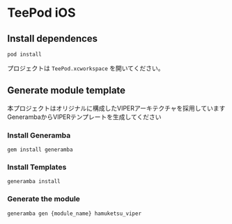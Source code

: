 # TeePod iOS

## Install dependences

```shell
pod install
```

プロジェクトは `TeePod.xcworkspace` を開いてください。

## Generate module template

本プロジェクトはオリジナルに構成したVIPERアーキテクチャを採用しています
GenerambaからVIPERテンプレートを生成してください

### Install Generamba

```shell
gem install generamba
```

### Install Templates

```shell
generamba install
```

### Generate the module

```shell
generamba gen {module_name} hamuketsu_viper
```
